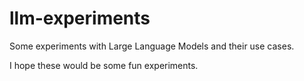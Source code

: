 # llm-experiments
Some experiments with Large Language Models and their use cases.

I hope these would be some fun experiments.
